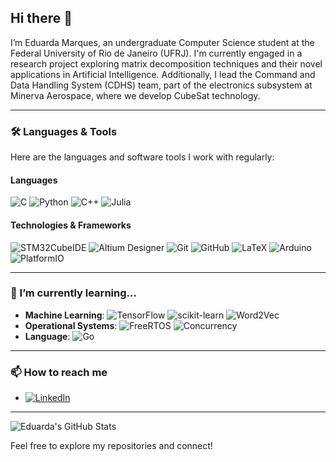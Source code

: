 ## Hi there 👋

I’m Eduarda Marques, an undergraduate Computer Science student at the Federal University of Rio de Janeiro (UFRJ). I'm currently engaged in a research project exploring matrix decomposition techniques and their novel applications in Artificial Intelligence. Additionally, I lead the Command and Data Handling System (CDHS) team, part of the electronics subsystem at Minerva Aerospace, where we develop CubeSat technology.

---

### 🛠 Languages & Tools
Here are the languages and software tools I work with regularly:

#### **Languages**

![C](https://img.shields.io/badge/C-00599C?style=flat&logo=c&logoColor=white)
![Python](https://img.shields.io/badge/Python-3776AB?style=flat&logo=python&logoColor=white)
![C++](https://img.shields.io/badge/C%2B%2B-00599C?style=flat&logo=c%2B%2B&logoColor=white)
![Julia](https://img.shields.io/badge/Julia-9558B2?style=flat&logo=julia&logoColor=white)

#### **Technologies & Frameworks**

![STM32CubeIDE](https://img.shields.io/badge/STM32CubeIDE-03234B?style=flat&logo=STMicroelectronics&logoColor=white)
![Altium Designer](https://img.shields.io/badge/Altium%20Designer-2E282A?style=flat&logo=altiumdesigner&logoColor=white)
![Git](https://img.shields.io/badge/Git-F05032?style=flat&logo=git&logoColor=white)
![GitHub](https://img.shields.io/badge/GitHub-181717?style=flat&logo=github&logoColor=white)
![LaTeX](https://img.shields.io/badge/LaTeX-008080?style=flat&logo=latex&logoColor=white)
![Arduino](https://img.shields.io/badge/Arduino-00979D?style=flat&logo=arduino&logoColor=white)
![PlatformIO](https://img.shields.io/badge/PlatformIO-2D325C?style=flat&logo=platformio&logoColor=white)

---

### 🌱 I’m currently learning...
- **Machine Learning**: ![TensorFlow](https://img.shields.io/badge/TensorFlow-FF6F20?style=flat&logo=tensorflow&logoColor=white)
![scikit-learn](https://img.shields.io/badge/scikit--learn-F7931E?style=flat&logo=scikit-learn&logoColor=white) ![Word2Vec](https://img.shields.io/badge/Word2Vec-FFB9A8?style=flat&logo=google&logoColor=black)
- **Operational Systems**: ![FreeRTOS](https://img.shields.io/badge/FreeRTOS-007ACC?style=flat&logo=freertos&logoColor=white) ![Concurrency](https://img.shields.io/badge/Concurrency-FF3D00?style=flat&logo=generic&logoColor=white)
- **Language**: ![Go](https://img.shields.io/badge/Go-00ADD8?style=flat&logo=go&logoColor=white)

---

### 📫 How to reach me
- [![LinkedIn](https://img.shields.io/badge/LinkedIn-0077B5?style=flat&logo=linkedin&logoColor=white)](https://www.linkedin.com/in/eduardadesmarques/)

---

![Eduarda's GitHub Stats](https://github-readme-stats.vercel.app/api?username=eduardamarks1-github&show_icons=true&theme=radical)

Feel free to explore my repositories and connect!
